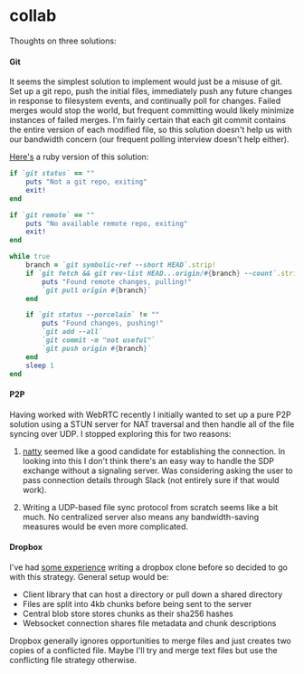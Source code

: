 # collab

Thoughts on three solutions:

#### Git

It seems the simplest solution to implement would just be a misuse of git. Set up a git repo, push the initial files, immediately push any future changes in response to filesystem events, and continually poll for changes. Failed merges would stop the world, but frequent committing would likely minimize instances of failed merges. I'm fairly certain that each git commit contains the entire version of each modified file, so this solution doesn't help us with our bandwidth concern (our frequent polling interview doesn't help either).

[Here's](./bad-git-filesync.rb) a ruby version of this solution:
```ruby
if `git status` == ""
    puts "Not a git repo, exiting"
    exit!
end

if `git remote` == ""
    puts "No available remote repo, exiting"
    exit!
end

while true
    branch = `git symbolic-ref --short HEAD`.strip!
    if `git fetch && git rev-list HEAD...origin/#{branch} --count`.strip! != '0'
        puts "Found remote changes, pulling!"
        `git pull origin #{branch}`
    end

    if `git status --porcelain` != ""
        puts "Found changes, pushing!"
        `git add --all`
        `git commit -m "not useful"`
        `git push origin #{branch}`
    end
    sleep 1
end
```

#### P2P

Having worked with WebRTC recently I initially wanted to set up a pure P2P solution using a STUN server for NAT traversal and then handle all of the file syncing over UDP. I stopped exploring this for two reasons:

1. [natty](https://github.com/getlantern/go-natty) seemed like a good candidate for establishing the connection. In looking into this I don't think there's an easy way to handle the SDP exchange without a signaling server. Was considering asking the user to pass connection details through Slack (not entirely sure if that would work).

2. Writing a UDP-based file sync protocol from scratch seems like a bit much. No centralized server also means any bandwidth-saving measures would be even more complicated.

#### Dropbox

I've had [some experience](https://github.com/golangbox/gobox) writing a dropbox clone before so decided to go with this strategy. General setup would be:

 - Client library that can host a directory or pull down a shared directory
 - Files are split into 4kb chunks before being sent to the server
 - Central blob store stores chunks as their sha256 hashes
 - Websocket connection shares file metadata and chunk descriptions

Dropbox generally ignores opportunities to merge files and just creates two copies of a conflicted file. Maybe I'll try and merge text files but use the conflicting file strategy otherwise.

